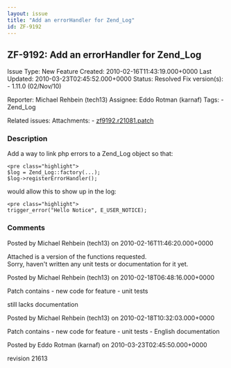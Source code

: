 ```yaml
---
layout: issue
title: "Add an errorHandler for Zend_Log"
id: ZF-9192
---
```


ZF-9192: Add an errorHandler for Zend\_Log
------------------------------------------

 Issue Type: New Feature Created: 2010-02-16T11:43:19.000+0000 Last Updated: 2010-03-23T02:45:52.000+0000 Status: Resolved Fix version(s): - 1.11.0 (02/Nov/10)
 
 Reporter:  Michael Rehbein (tech13)  Assignee:  Eddo Rotman (karnaf)  Tags: - Zend\_Log
 
 Related issues: 
 Attachments: - [zf9192.r21081.patch](/issues/secure/attachment/12760/zf9192.r21081.patch)
 
### Description

Add a way to link php errors to a Zend\_Log object so that:

 
    <pre class="highlight">
    $log = Zend_Log::factory(...);
    $log->registerErrorHandler();


would allow this to show up in the log:

 
    <pre class="highlight">
    trigger_error("Hello Notice", E_USER_NOTICE);


 

 

### Comments

Posted by Michael Rehbein (tech13) on 2010-02-16T11:46:20.000+0000

Attached is a version of the functions requested.  
 Sorry, haven't written any unit tests or documentation for it yet.

 

 

Posted by Michael Rehbein (tech13) on 2010-02-18T06:48:16.000+0000

Patch contains - new code for feature - unit tests

still lacks documentation

 

 

Posted by Michael Rehbein (tech13) on 2010-02-18T10:32:03.000+0000

Patch contains - new code for feature - unit tests - English documentation

 

 

Posted by Eddo Rotman (karnaf) on 2010-03-23T02:45:50.000+0000

revision 21613

 

 